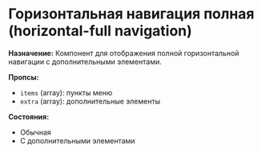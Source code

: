 # Горизонтальная навигация полная (horizontal-full navigation)

**Назначение:**
Компонент для отображения полной горизонтальной навигации с дополнительными элементами.

**Пропсы:**
- `items` (array): пункты меню
- `extra` (array): дополнительные элементы

**Состояния:**
- Обычная
- С дополнительными элементами 